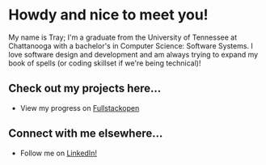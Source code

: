 <h1>Howdy and nice to meet you!</h1>

My name is Tray; I'm a graduate from the University of Tennessee at Chattanooga with a bachelor's in Computer Science: Software Systems. I love software design and development and am always trying to expand my book of spells (or coding skillset if we're being technical)!

<h2>Check out my projects here...</h2>

- View my progress on [Fullstackopen](https://github.com/rogueslime/fullstackopen)

<h2>Connect with me elsewhere...</h2>

- Follow me on [LinkedIn!](https://www.linkedin.com/in/trayton-berry)
